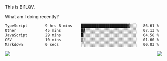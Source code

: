 This is BI1LQV.

What am I doing recently?

<!--START_SECTION:waka-->

```txt
TypeScript        9 hrs 8 mins    █████████████████████▓░░░   86.61 %
Other             45 mins         █▓░░░░░░░░░░░░░░░░░░░░░░░   07.13 %
JavaScript        29 mins         █░░░░░░░░░░░░░░░░░░░░░░░░   04.58 %
CSV               10 mins         ▒░░░░░░░░░░░░░░░░░░░░░░░░   01.60 %
Markdown          0 secs          ░░░░░░░░░░░░░░░░░░░░░░░░░   00.03 %
```

<!--END_SECTION:waka-->
<img align="right" src="https://github-readme-stats.vercel.app/api?username=bi1lqv&show_icons=true&count_private=true">

<img src="https://metrics.lecoq.io/bi1lqv?template=classic&base.activity=0&base.community=0&base.repositories=0&base.metadata=0&isocalendar=1&base=header%2C%20activity%2C%20community%2C%20repositories%2C%20metadata&base.indepth=false&base.hireable=false&isocalendar=false&isocalendar.duration=full-year&config.timezone=Asia%2FShanghai">
